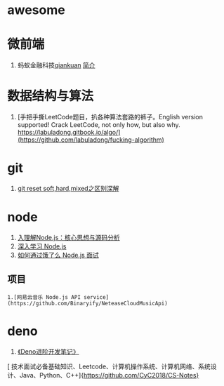 # awesome

# 微前端
  1. 蚂蚁金融科技[qiankuan](https://github.com/umijs/qiankun) [简介](https://qiankun.umijs.org/zh/guide/#%E4%BB%80%E4%B9%88%E6%98%AF%E5%BE%AE%E5%89%8D%E7%AB%AF)

# 数据结构与算法
  1.  [手把手撕LeetCode题目，扒各种算法套路的裤子。English version supported! Crack LeetCode, not only how, but also why. https://labuladong.gitbook.io/algo/](https://github.com/labuladong/fucking-algorithm)

# git
  1. [git reset soft,hard,mixed之区别深解](https://blog.csdn.net/zpf336/article/details/80896020)
# node
  1. [入理解Node.js：核心思想与源码分析](https://github.com/yjhjstz/deep-into-node)
  2. [深入学习 Node.js](https://github.com/semlinker/node-deep)
  3. [如何通过饿了么 Node.js 面试](https://github.com/ElemeFE/node-interview/tree/master/sections/zh-cn)
  ## 项目
    1.[网易云音乐 Node.js API service](https://github.com/Binaryify/NeteaseCloudMusicApi)
# deno
  1. [《Deno进阶开发笔记》](https://github.com/chenshenhai/deno_note)
  
  [ 技术面试必备基础知识、Leetcode、计算机操作系统、计算机网络、系统设计、Java、Python、C++]{https://github.com/CyC2018/CS-Notes}
